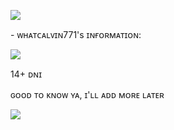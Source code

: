 <img
src="https://adriansblinkiecollection.neocities.org/dividers/cautiondivider2.gif" /></p>
<h9> - ᴡʜᴀᴛᴄᴀʟᴠɪɴ771's ɪɴғᴏʀᴍᴀᴛɪᴏɴ: <h9>

<img
src="https://c10.patreonusercontent.com/4/patreon-media/p/post/110060014/a80757bdb0834a4ba46d9eca12ab96bd/eyJ3Ijo2MjB9/1.png?token-time=1724889600&token-hash=qy_TH0SFe6WkW-qVD6H0Ia0PPL-_wDtqa5JSZZQ6ADU%3D" /></p>

14+ ᴅɴɪ

ɢᴏᴏᴅ ᴛᴏ ᴋɴᴏᴡ ʏᴀ, ɪ'ʟʟ ᴀᴅᴅ ᴍᴏʀᴇ ʟᴀᴛᴇʀ

<img
src="https://adriansblinkiecollection.neocities.org/dividers/cautiondivider2.gif" /></p>

